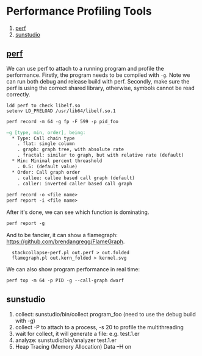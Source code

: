 # Performance Profiling Tools
1. [perf](#perf)
2. [sunstudio](#sunstudio)

## [perf](http://www.brendangregg.com/perf.html#FlameGraphs)
We can use perf to attach to a running program and profile the performance. Firstly, the program needs to be compiled with `-g`. Note we can run both debug and release build with perf. Secondly, make sure the perf is using the correct shared library, otherwise, symbols cannot be read correctly. 
```
ldd perf to check libelf.so
setenv LD_PRELOAD /usr/lib64/libelf.so.1
```
```makefile
perf record -m 64 -g fp -F 599 -p pid_foo

–g [type, min, order], being:
  * Type: Call chain type
    . flat: single column
    . graph: graph tree, with absolute rate
    . fractal: similar to graph, but with relative rate (default)
  * Min: Minimal percent threashold
    . 0.5: (default value)
  * Order: Call graph order
    . callee: callee based call graph (default)
    . caller: inverted caller based call graph
    
perf record -o <file name>
perf report -i <file name>
```

After it's done, we can see which function is dominating.
```makefile
perf report -g
```

And to be fancier, it can show a flamegraph: https://github.com/brendangregg/FlameGraph.
```makefie
  stackcollapse-perf.pl out.perf > out.folded
  flamegraph.pl out.kern_folded > kernel.svg
```
We can also show program performance in real time:

```makefile
perf top -m 64 -p PID -g --call-graph dwarf
```

## sunstudio
1.	collect: sunstudio/bin/collect program_foo (need to use the debug build with -g)
2.	collect -P to attach to a process, -s 20 to profile the multithreading
3.	wait for collect, it will generate a file: e.g. test.1.er
4.	analyze: sunstudio/bin/analyzer test.1.er
5.	Heap Tracing (Memory Allocation) Data –H on

